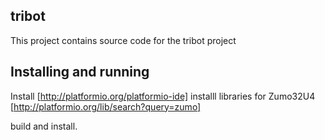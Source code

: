 ## tribot
This project contains source code for the tribot project

## Installing and running

Install [http://platformio.org/platformio-ide]
installl libraries for Zumo32U4 [http://platformio.org/lib/search?query=zumo]

build and install.
